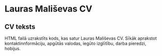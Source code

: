 # Lauras Mališevas CV
## CV teksts
HTML failā uzrakstīts kods, kas satur Lauras Mališevas CV. Sīkāk aprakstot kontaktinnformāciju, apgūtās valodas, iegūto izglītību, darba pieredzi, hobijus.